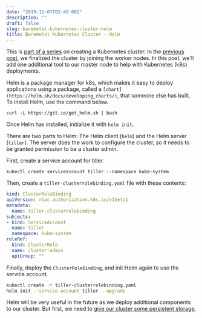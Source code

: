 ```yaml
---
date: "2019-11-07T02:40:00Z"
description: ""
draft: false
slug: baremetal-kubernetes-cluster-helm
title: Baremetal Kubernetes Cluster - Helm
---
```



This is [part of a series](__GHOST_URL__/baremetal-kubernetes-cluster-start-to-finish/) on creating a Kubernetes cluster. In the [previous post](__GHOST_URL__/kubernetes-start-to-finish-joining-worker-nodes/), we finalized the cluster by joining the worker nodes. In this post, we'll add one additional tool to our master node to help with Kubernetes (k8s) deployments.

Helm is a package manager for k8s, which makes it easy to deploy applications using a package, called a `[chart](https://helm.sh/docs/developing_charts/)`, that someone else has built. To install Helm, use the command below.

`curl -L https://git.io/get_helm.sh | bash`

Once Helm has installed, initialize it with `helm init`.

There are two parts to Helm: The Helm client (`helm`) and the Helm server (`tiller`). The server does the work to configure the cluster, so it needs to be granted permission to be a cluster admin.

First, create a service account for tiller.

`kubectl create serviceaccount tiller --namespace kube-system`

Then, create a `tiller-clusterrolebinding.yaml` file with these contents:

```yaml
kind: ClusterRoleBinding
apiVersion: rbac.authorization.k8s.io/v1beta1
metadata:
  name: tiller-clusterrolebinding
subjects:
- kind: ServiceAccount
  name: tiller
  namespace: kube-system
roleRef:
  kind: ClusterRole
  name: cluster-admin
  apiGroup: ""
```

Finally, deploy the `ClusterRoleBinding`, and init Helm again to use the service account.

```bash
kubectl create -f tiller-clusterrolebinding.yaml
helm init --service-account tiller --upgrade
```

Helm will be very useful in the future as we deploy additional components to our cluster. But first, we need to [give our cluster some persistent storage](__GHOST_URL__/baremetal-kubernetes-cluster-persistant-volumes/).

